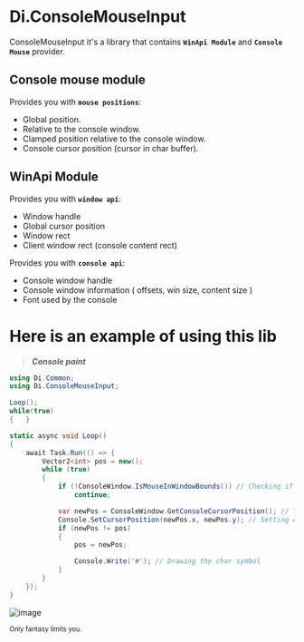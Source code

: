 # Di.ConsoleMouseInput

ConsoleMouseInput it's a library that contains **`WinApi Module`** and **`Console Mouse`** provider.

## Console mouse module

Provides you with **`mouse positions`**:

* Global position.
* Relative to the console window.
* Clamped position relative to the console window.
* Console cursor position (cursor in char buffer).

## WinApi Module

Provides you with **`window api`**:
* Window handle
* Global cursor position
* Window rect
* Client window rect (console content rect)

Provides you with **`console api`**:
* Console window handle
* Console window information ( offsets, win size, content size )
* Font used by the console

# Here is an example of using this lib

> ***Console paint***

```c#
using Di.Common;
using Di.ConsoleMouseInput;

Loop();
while(true)
{   }

static async void Loop()
{
    await Task.Run(() => {
        Vector2<int> pos = new();
        while (true)
        {
            if (!ConsoleWindow.IsMouseInWindowBounds()) // Checking if mouse in console bounds
                continue;

            var newPos = ConsoleWindow.GetConsoleCursorPosition(); // Taking console cursor position
            Console.SetCursorPosition(newPos.x, newPos.y); // Setting cursor to the point
            if (newPos != pos)
            {
                pos = newPos;

                Console.Write('#'); // Drawing the char symbol
            }
        }
    });
}
```

![image](https://github.com/DifolderyXXL/Di.ConsoleMouseInput/assets/87066000/27e14846-682e-488f-bba9-93e21a8445bb)


<sub> Only fantasy limits you. </sub>
